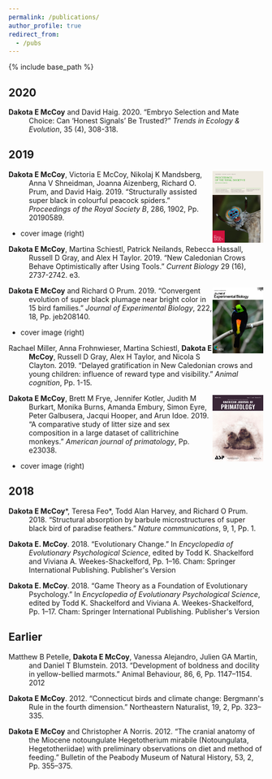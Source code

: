 ```yaml
---
permalink: /publications/
author_profile: true
redirect_from:
  - /pubs
---
```


{% include base_path %}

## 2020

<p style="margin-left: 40px; text-indent: -40px;">
  <b> Dakota E McCoy</b> and David Haig. 2020. “Embryo Selection and Mate Choice: Can ‘Honest Signals’ Be Trusted?” <i>Trends in Ecology & Evolution</i>, 35 (4), 308-318. 
</p>



## 2019

<p style="margin-left: 40px; text-indent: -40px;">
  <img src="/images/Peacock_Spider_Cover.jpg" width="100" alt="Cover photo of Paradise Tanager" style="float: right;margin-right: 2px;margin-top: 2px;"/><b>Dakota E McCoy</b>, Victoria E McCoy, Nikolaj K Mandsberg, Anna V Shneidman, Joanna Aizenberg, Richard O. Prum, and David Haig. 2019. “Structurally assisted super black in colourful peacock spiders.” <i>Proceedings of the Royal Society B</i>, 286, 1902, Pp. 20190589.
  </p>
  
    
  * cover image (right)
  
<p style="margin-left: 40px; text-indent: -40px;">
<b>Dakota E McCoy</b>, Martina Schiestl, Patrick Neilands, Rebecca Hassall, Russell D Gray, and Alex H Taylor. 2019. “New Caledonian Crows Behave Optimistically after Using Tools.” <i>Current Biology</i> 29 (16), 2737-2742. e3.
  </p>
  
<p style="margin-left: 40px; text-indent: -40px;">
  <img src="/images/Paradise_Tanager_Cover.jpg" width="100" alt="Cover photo of Paradise Tanager" style="float: right;margin-right: 2px;margin-top: 2px;"/><b>Dakota E McCoy</b> and Richard O Prum. 2019. “Convergent evolution of super black plumage near bright color in 15 bird families.” <i>Journal of Experimental Biology</i>, 222, 18, Pp. jeb208140. <br>
  <ul>
  <li>cover image (right)</li>
</ul>
</p>

<p style="margin-left: 40px; text-indent: -40px;">
Rachael Miller, Anna Frohnwieser, Martina Schiestl, <b>Dakota E McCoy</b>, Russell D Gray, Alex H Taylor, and Nicola S Clayton. 2019. “Delayed gratification in New Caledonian crows and young children: influence of reward type and visibility.” <i>Animal cognition</i>, Pp. 1-15.
</p>

<p style="margin-left: 40px; text-indent: -40px;">
  <img src="/images/Marmoset_Cover.jpg" width="100" alt="Cover photo of Paradise Tanager" style="float: right;margin-right: 2px;margin-top: 2px;"/><b>Dakota E McCoy</b>, Brett M Frye, Jennifer Kotler, Judith M Burkart, Monika Burns, Amanda Embury, Simon Eyre, Peter Galbusera, Jacqui Hooper, and Arun Idoe. 2019. “A comparative study of litter size and sex composition in a large dataset of callitrichine monkeys.” <i>American journal of primatology</i>, Pp. e23038. 
  
  * cover image (right)
  </p> 

  
## 2018
<p style="margin-left: 40px; text-indent: -40px;">
  <b>Dakota E McCoy</b>*, Teresa Feo*, Todd Alan Harvey, and Richard O Prum. 2018. “Structural absorption by barbule microstructures of super black bird of paradise feathers.” <i>Nature communications</i>, 9, 1, Pp. 1.
  </p>

<p style="margin-left: 40px; text-indent: -40px;">
  <b>Dakota E. McCoy</b>. 2018. “Evolutionary Change.” In <i>Encyclopedia of Evolutionary Psychological Science</i>, edited by Todd K. Shackelford and Viviana A. Weekes-Shackelford, Pp. 1–16. Cham: Springer International Publishing. Publisher's Version
  </p>

<p style="margin-left: 40px; text-indent: -40px;">
  <b>Dakota E. McCoy</b>. 2018. “Game Theory as a Foundation of Evolutionary Psychology.” In <i>Encyclopedia of Evolutionary Psychological Science</i>, edited by Todd K. Shackelford and Viviana A. Weekes-Shackelford, Pp. 1–17. Cham: Springer International Publishing. Publisher's Version
  </p>

## Earlier
<p style="margin-left: 40px; text-indent: -40px;">
  Matthew B Petelle, <b>Dakota E McCoy</b>, Vanessa Alejandro, Julien GA Martin, and Daniel T Blumstein. 2013. “Development of boldness and docility in yellow-bellied marmots.” Animal Behaviour, 86, 6, Pp. 1147–1154.
2012
</p>

<p style="margin-left: 40px; text-indent: -40px;">
  <b>Dakota E McCoy</b>. 2012. “Connecticut birds and climate change: Bergmann's Rule in the fourth dimension.” Northeastern Naturalist, 19, 2, Pp. 323–335.
</p>

<p style="margin-left: 40px; text-indent: -40px;">
  <b>Dakota E McCoy</b> and Christopher A Norris. 2012. “The cranial anatomy of the Miocene notoungulate Hegetotherium mirabile (Notoungulata, Hegetotheriidae) with preliminary observations on diet and method of feeding.” Bulletin of the Peabody Museum of Natural History, 53, 2, Pp. 355–375.
  </p>
